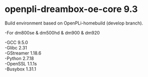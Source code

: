 # openpli-dreambox-oe-core 9.3
Build environment based on OpenPLi-homebuild (develop branch).

-For dm800se & dm500hd & dm900 & dm920

-GCC 9.5.0 <br>
-Glibc 2.31 <br>
-GStreamer 1.18.6 <br>
-Python 2.7.18 <br>
-OpenSSL 1.1.1s <br>
-Busybox 1.31.1 <br>
